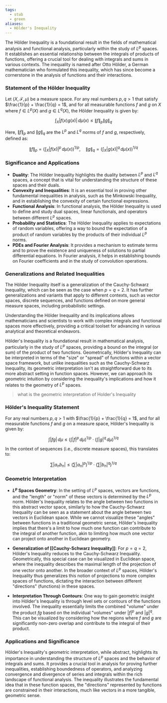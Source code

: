 ```yaml
---
tags:
  - stub
  - green
aliases:
  - Hölder's Inequality
---
```

 The Hölder Inequality is a foundational result in the fields of mathematical analysis and functional analysis, particularly within the study of $L^p$ spaces. It establishes an essential relationship between the integrals of products of functions, offering a crucial tool for dealing with integrals and sums in various contexts. The inequality is named after Otto Hölder, a German mathematician who formulated this inequality, which has since become a cornerstone in the analysis of functions and their interactions.

### Statement of the Hölder Inequality

Let $(X, \mathcal{F}, \mu)$ be a measure space. For any real numbers $p, q > 1$ that satisfy $\frac{1}{p} + \frac{1}{q} = 1$, and for all measurable functions $f$ and $g$ on $X$ where $f \in L^p(X)$ and $g \in L^q(X)$, the Hölder Inequality is given by:

$$
\int_X |f(x)g(x)| \,d\mu(x) \leq \|f\|_p \|g\|_q
$$

Here, $\|f\|_p$ and $\|g\|_q$ are the $L^p$ and $L^q$ norms of $f$ and $g$, respectively, defined as:

$$
\|f\|_p = \left( \int_X |f(x)|^p \, d\mu(x) \right)^{1/p}, \quad \|g\|_q = \left( \int_X |g(x)|^q \, d\mu(x) \right)^{1/q}
$$

### Significance and Applications

- **Duality**: The Hölder Inequality highlights the duality between $L^p$ and $L^q$ spaces, a concept that is vital for understanding the structure of these spaces and their duals.
- **Convexity and Inequalities**: It is an essential tool in proving other fundamental inequalities in analysis, such as the Minkowski Inequality, and in establishing the convexity of certain functional expressions.
- **Functional Analysis**: In functional analysis, the Hölder Inequality is used to define and study dual spaces, linear functionals, and operators between different $L^p$ spaces.
- **Probability and Statistics**: The Hölder Inequality applies to expectations of random variables, offering a way to bound the expectation of a product of random variables by the products of their individual $L^p$ norms.
- **PDEs and Fourier Analysis**: It provides a mechanism to estimate terms and to prove the existence and uniqueness of solutions to partial differential equations. In Fourier analysis, it helps in establishing bounds on Fourier coefficients and in the study of convolution operations.

### Generalizations and Related Inequalities

The Hölder Inequality itself is a generalization of the Cauchy-Schwarz Inequality, which can be seen as the case when $p = q = 2$. It has further generalizations and variants that apply to different contexts, such as vector spaces, discrete sequences, and functions defined on more general measure spaces, including probabilistic settings.

Understanding the Hölder Inequality and its implications allows mathematicians and scientists to work with complex integrals and functional spaces more effectively, providing a critical toolset for advancing in various analytical and theoretical endeavors.



Hölder's Inequality is a foundational result in mathematical analysis, particularly in the study of $L^p$ spaces, providing a bound on the integral (or sum) of the product of two functions. Geometrically, Hölder's Inequality can be interpreted in terms of the "size" or "spread" of functions within a vector space framework, but unlike inequalities such as the Cauchy-Schwarz Inequality, its geometric interpretation isn't as straightforward due to its more abstract setting in function spaces. However, we can approach its geometric intuition by considering the inequality's implications and how it relates to the geometry of $L^p$ spaces.


>what is the geometric interpretation of Holder's Inequality
### Hölder's Inequality Statement

For any real numbers $p, q > 1$ with $\frac{1}{p} + \frac{1}{q} = 1$, and for all measurable functions $f$ and $g$ on a measure space, Hölder's Inequality is given by:

$$
\int |fg| \,d\mu \leq \left( \int |f|^p \,d\mu \right)^{1/p} \cdot \left( \int |g|^q \,d\mu \right)^{1/q}
$$

In the context of sequences (i.e., discrete measure spaces), this translates to:

$$
\sum |a_nb_n| \leq \left( \sum |a_n|^p \right)^{1/p} \cdot \left( \sum |b_n|^q \right)^{1/q}
$$

### Geometric Interpretation

- **$L^p$ Spaces Geometry**: In the setting of $L^p$ spaces, vectors are functions, and the "length" or "norm" of these vectors is determined by the $L^p$ norm. Hölder's Inequality relates to the angle between two functions in this abstract vector space, similarly to how the Cauchy-Schwarz Inequality can be seen as a statement about the angle between two vectors in Euclidean space. While we cannot visualize these "angles" between functions in a traditional geometric sense, Hölder's Inequality implies that there's a limit to how much one function can contribute to the integral of another function, akin to limiting how much one vector can project onto another in Euclidean geometry.

- **Generalization of [[Cauchy-Schwarz Inequality]]**: For $p = q = 2$, Hölder's Inequality reduces to the Cauchy-Schwarz Inequality. Geometrically, this special case can be visualized in Euclidean space, where the inequality describes the maximal length of the projection of one vector onto another. In the broader context of $L^p$ spaces, Hölder's Inequality thus generalizes this notion of projections to more complex spaces of functions, dictating the interaction between different "directions" (functions) in these spaces.

- **Interpretation Through Contours**: One way to gain geometric insight into Hölder's Inequality is through level sets or contours of the functions involved. The inequality essentially limits the combined "volume" under the product $fg$ based on the individual "volumes" under $|f|^p$ and $|g|^q$. This can be visualized by considering how the regions where $f$ and $g$ are significantly non-zero overlap and contribute to the integral of their product.

### Applications and Significance

Hölder's Inequality's geometric interpretation, while abstract, highlights its importance in understanding the structure of $L^p$ spaces and the behavior of integrals and sums. It provides a crucial tool in analysis for proving further inequalities, establishing boundedness of operators, and analyzing convergence and divergence of series and integrals within the rich landscape of functional analysis. The inequality illustrates the fundamental idea that in these function spaces, the "directions" represented by functions are constrained in their interactions, much like vectors in a more tangible, geometric sense.